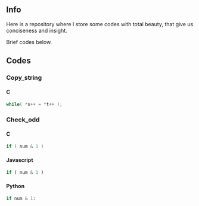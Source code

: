 ## Info

Here is a repository where I store some codes with total beauty, that give us conciseness and insight.

Brief codes below.

## Codes

### Copy_string

#### C

```c
while( *s++ = *t++ );
```

### Check_odd

#### C

```c
if ( num & 1 )
```

#### Javascript

```js
if ( num & 1 )
```

#### Python

```py
if num & 1:
```